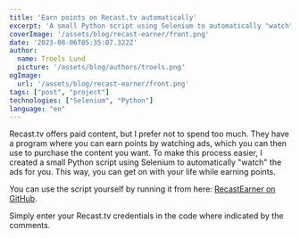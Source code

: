 ```yaml
---
title: 'Earn points on Recast.tv automatically'
excerpt: 'A small Python script using Selenium to automatically "watch" the ads for you.'
coverImage: '/assets/blog/recast-earner/front.png'
date: '2023-08-06T05:35:07.322Z'
author:
  name: Troels Lund
  picture: '/assets/blog/authors/troels.png'
ogImage:
  url: '/assets/blog/recast-earner/front.png'
tags: ["post", "project"]
technologies: ["Selenium", "Python"]
language: "en"
---
```


Recast.tv offers paid content, but I prefer not to spend too much. They have a program where you can earn points by watching ads, which you can then use to purchase the content you want. To make this process easier, I created a small Python script using Selenium to automatically "watch" the ads for you. This way, you can get on with your life while earning points.

You can use the script yourself by running it from here: [RecastEarner on GitHub](https://github.com/trolund/RecastEarner/blob/master/main.py).

Simply enter your Recast.tv credentials in the code where indicated by the comments.